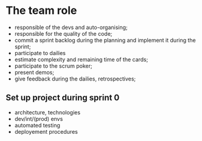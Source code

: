# The team role

- responsible of the devs and auto-organising;
- responsible for the quality of the code;
- commit a sprint backlog during the planning and implement it during the sprint;
- participate to dailies
- estimate complexity and remaining time of the cards;
- participate to the scrum poker;
- present demos;
- give feedback during the dailies, retrospectives;


## Set up project during sprint 0
- architecture, technologies
- dev/int/(prod) envs
- automated testing
- deployement procedures

